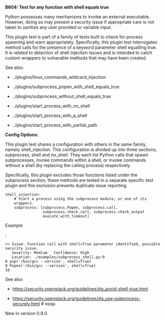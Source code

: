 **B604: Test for any function with shell equals true**

Python possesses many mechanisms to invoke an external executable.
However, doing so may present a security issue if appropriate care is
not taken to sanitize any user provided or variable input.

This plugin test is part of a family of tests built to check for process
spawning and warn appropriately. Specifically, this plugin test
interrogates method calls for the presence of a keyword parameter shell
equalling true. It is related to detection of shell injection issues and
is intended to catch custom wrappers to vulnerable methods that may have
been created.

See also:

-   ../plugins/linux\_commands\_wildcard\_injection

-   ../plugins/subprocess\_popen\_with\_shell\_equals\_true

-   ../plugins/subprocess\_without\_shell\_equals\_true

-   ../plugins/start\_process\_with\_no\_shell

-   ../plugins/start\_process\_with\_a\_shell

-   ../plugins/start\_process\_with\_partial\_path

**Config Options:**

This plugin test shares a configuration with others in the same family,
namely shell\_injection. This configuration is divided up into three
sections, subprocess, shell and no\_shell. They each list Python calls
that spawn subprocesses, invoke commands within a shell, or invoke
commands without a shell (by replacing the calling process)
respectively.

Specifically, this plugin excludes those functions listed under the
subprocess section, these methods are tested in a separate specific test
plugin and this exclusion prevents duplicate issue reporting.

    shell_injection:
        # Start a process using the subprocess module, or one of its
        wrappers.
        subprocess: [subprocess.Popen, subprocess.call,
                     subprocess.check_call, subprocess.check_output
                     execute_with_timeout]

Example

:   

<!-- -->

    >> Issue: Function call with shell=True parameter identified, possible
    security issue.
       Severity: Medium   Confidence: High
       Location: ./examples/subprocess_shell.py:9
    8 pop('/bin/gcc --version', shell=True)
    9 Popen('/bin/gcc --version', shell=True)
    10

See also

-   <https://security.openstack.org/guidelines/dg_avoid-shell-true.html>

-   <https://security.openstack.org/guidelines/dg_use-subprocess-securely.html>
    \# noqa

New in version 0.9.0.
